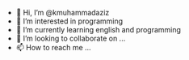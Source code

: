 - 👋 Hi, I’m @kmuhammadaziz
- 👀 I’m interested in programming
- 🌱 I’m currently learning english and programming
- 💞️ I’m looking to collaborate on ...
- 📫 How to reach me ...

<!---
kmuhammadaziz/kmuhammadaziz is a ✨ special ✨ repository because its `README.md` (this file) appears on your GitHub profile.
You can click the Preview link to take a look at your changes.
--->
